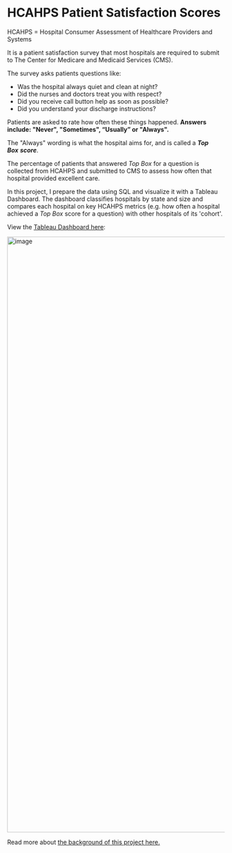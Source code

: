 # HCAHPS Patient Satisfaction Scores
HCAHPS = Hospital Consumer Assessment of Healthcare Providers and Systems

It is a patient satisfaction survey that most hospitals are required to submit to The Center for Medicare and Medicaid Services (CMS). 

The survey asks patients questions like:

- Was the hospital always quiet and clean at night?
- Did the nurses and doctors treat you with respect?
- Did you receive call button help as soon as possible?
- Did you understand your discharge instructions?

Patients are asked to rate how often these things happened. **Answers include: "Never", "Sometimes", “Usually” or "Always".** 

The "Always" wording is what the hospital aims for, and is called a ***Top Box*** ***score***. 

The percentage of patients that answered *Top Box* for a question is collected from HCAHPS and submitted to CMS to assess how often that hospital provided excellent care.

In this project, I prepare the data using SQL and visualize it with a Tableau Dashboard. The dashboard classifies hospitals by state and size and compares each hospital on key HCAHPS metrics (e.g. how often a hospital achieved a _Top Box_ score for a question) with other hospitals of its 'cohort'. 

View the [Tableau Dashboard here](https://public.tableau.com/app/profile/tahmid.khan8599/viz/HCAHPSPatientSatisfactionScores/HCAHPSDashboard): 

<img width="1380" alt="image" src="https://github.com/tahmidkhan99/HCAHPS-Patient-Satisfaction-Scores/assets/125160830/40ffead2-f872-44b6-b02e-5b6bd54e25d0">

Read more about [the background of this project here.](https://tahmidthinks.notion.site/Data-Cleaning-Visualization-with-HCAHPS-Patient-Satisfaction-Scores-fb88e13827fc47afb600734c40edfbd1?pvs=4) 
